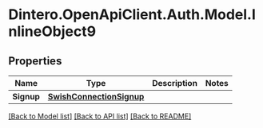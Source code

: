 # Dintero.OpenApiClient.Auth.Model.InlineObject9

## Properties

Name | Type | Description | Notes
------------ | ------------- | ------------- | -------------
**Signup** | [**SwishConnectionSignup**](SwishConnectionSignup.md) |  | 

[[Back to Model list]](../README.md#documentation-for-models) [[Back to API list]](../README.md#documentation-for-api-endpoints) [[Back to README]](../README.md)

